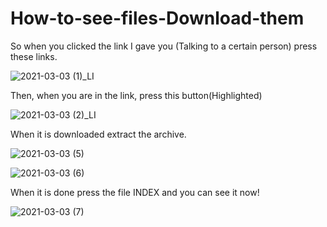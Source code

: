 # How-to-see-files-Download-them
So when you clicked the link I gave you (Talking to a certain person) press these links.

![2021-03-03 (1)_LI](https://user-images.githubusercontent.com/64987813/109828954-1c869a80-7c0b-11eb-8405-b872c5f7d77b.jpg)

Then, when you are in the link, press this button(Highlighted)

![2021-03-03 (2)_LI](https://user-images.githubusercontent.com/64987813/109829296-60799f80-7c0b-11eb-91fa-a4b5cf3bf7d2.jpg)

When it is downloaded extract the archive.

![2021-03-03 (5)](https://user-images.githubusercontent.com/64987813/109830622-a97e2380-7c0c-11eb-95a1-bf75e36b76b3.png)

![2021-03-03 (6)](https://user-images.githubusercontent.com/64987813/109830636-abe07d80-7c0c-11eb-8948-4d0dd9e276af.png)


When it is done press the file INDEX and you can see it now!

![2021-03-03 (7)](https://user-images.githubusercontent.com/64987813/109831037-10034180-7c0d-11eb-9bc4-4d4c6f0977f2.png)




